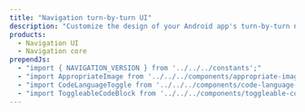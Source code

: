 ```yaml
---
title: "Navigation turn-by-turn UI"
description: "Customize the design of your Android app's turn-by-turn navigation experience. How? The Mapbox Navigation SDK for Android. Click for docs and info."
products:
  - Navigation UI
  - Navigation core
prependJs:
  - "import { NAVIGATION_VERSION } from '../../../constants';"
  - "import AppropriateImage from '../../../components/appropriate-image';"
  - "import CodeLanguageToggle from '../../../components/code-language-toggle';"
  - "import ToggleableCodeBlock from '../../../components/toggleable-code-block';"
---
```


<!-- The Mapbox Navigation UI SDK gives you all of the tools that you need to add turn-by-turn navigation to your apps.

Get up and running in a few minutes with our drop-in turn-by-turn navigation, or build a more custom turn-by-turn navigation app with our UI components. -->




<!-- ## NavigationView Activity Example

You can also inflate the entire navigation UI in your `Activity` or `Fragment`
rather than using `NavigationLauncher`.

To use this implementation, there is some setup you have to do to ensure the `View` works properly:

#### Step 1
The `NavigationView` has lifecycle methods to ensure the `View` properly handles Android configuration changes or user interactions. You must also call `navigationView.initialize(OnNavigationReadyCallback callback);` when `NavigationView` is inflated and `NavigationView#onCreate()` has been called.

Calling `initialize()` will ultimately call `onNavigationReady()` once all components for the `View` have been properly initialized.

{{
<CodeLanguageToggle id="nav-view-activity" />
<ToggleableCodeBlock

java={`
@Override
protected void onCreate(@Nullable Bundle savedInstanceState) {
  setTheme(R.style.Theme_AppCompat_NoActionBar);
  super.onCreate(savedInstanceState);
  setContentView(R.layout.activity_navigation);
  navigationView = findViewById(R.id.navigationView);
  navigationView.onCreate(savedInstanceState);
  navigationView.initialize(this);
}

@Override
public void onStart() {
  super.onStart();
  navigationView.onStart();
}

@Override
public void onResume() {
  super.onResume();
  navigationView.onResume();
}

@Override
public void onLowMemory() {
  super.onLowMemory();
  navigationView.onLowMemory();
}

@Override
public void onBackPressed() {
  // If the navigation view didn't need to do anything, call super
  if (!navigationView.onBackPressed()) {
    super.onBackPressed();
  }
}

@Override
protected void onSaveInstanceState(Bundle outState) {
  navigationView.onSaveInstanceState(outState);
  super.onSaveInstanceState(outState);
}

@Override
protected void onRestoreInstanceState(Bundle savedInstanceState) {
  super.onRestoreInstanceState(savedInstanceState);
  navigationView.onRestoreInstanceState(savedInstanceState);
}

@Override
public void onPause() {
  super.onPause();
  navigationView.onPause();
}

@Override
public void onStop() {
  super.onStop();
  navigationView.onStop();
}

@Override
protected void onDestroy() {
  super.onDestroy();
  navigationView.onDestroy();
}
`}

kotlin={`
override fun onCreate(savedInstanceState: Bundle?) {
setTheme(R.style.Theme_AppCompat_NoActionBar)
super.onCreate(savedInstanceState)
	setContentView(R.layout.activity_navigation)
	navigationView = findViewById(R.id.navigationView)
	navigationView.onCreate(savedInstanceState)
	navigationView.initialize(this)
}

public override fun onStart() {
	super.onStart()
	navigationView.onStart()
}

public override fun onResume() {
	super.onResume()
	navigationView.onResume()
}

override fun onLowMemory() {
	super.onLowMemory()
	navigationView.onLowMemory()
}

override fun onBackPressed() {
	// If the navigation view didn't need to do anything, call super
	if (!navigationView.onBackPressed()) {
	    super.onBackPressed()
	}
}

override fun onSaveInstanceState(outState: Bundle) {
	navigationView!!.onSaveInstanceState(outState)
	super.onSaveInstanceState(outState)
}

override fun onRestoreInstanceState(savedInstanceState: Bundle) {
	super.onRestoreInstanceState(savedInstanceState)
	navigationView.onRestoreInstanceState(savedInstanceState)
}

public override fun onPause() {
	super.onPause()
	navigationView.onPause()
}

public override fun onStop() {
	super.onStop()
	navigationView.onStop()
}

override fun onDestroy() {
	super.onDestroy()
	navigationView.onDestroy()
}
`}
/>
}} -->

<!-- #### Step 2
Your `Activity` or `Fragment` must implement `OnNavigationReadyCallback`. This interface includes the callback for when the turn-by-turn UI is ready to start - `onNavigationReady(boolean isRunning)` is your cue to start navigation with `NavigationView#startNavigation(NavigationViewOptions options)`.

The `boolean isRunning` will always be true upon the first initialization of the `NavigationView`. If will be true if the `NavigationView` was previously initialized and navigation has already started - for example, upon second initialization of an `Activity` or `Fragment` like from a configuration change.

`NavigationViewOptions` holds all of the custom data, settings, and listeners that you can provide to the `NavigationView`.

{{
<CodeLanguageToggle id="nav-listener" />
<ToggleableCodeBlock

java={`
@Override
public void onNavigationReady(boolean isRunning) {
  NavigationViewOptions options = NavigationViewOptions.builder()
    .directionsRoute(directionsRoute)
    .shouldSimulateRoute(simulateRoute)
    .build();

  navigationView.startNavigation(options);
}
`}

kotlin={`
fun onNavigationReady(isRunning: Boolean) {
  val options = NavigationViewOptions.builder()
  	.directionsRoute(directionsRoute)
  	.shouldSimulateRoute(simulateRoute)
  	.build()

  navigationView.startNavigation(options)
}

`}
/>
}}

## NavigationView Fragment Example

{{
<CodeLanguageToggle id="fragment-example" />
<ToggleableCodeBlock

java={`
@Nullable
@Override
public View onCreateView(@NonNull LayoutInflater inflater, @Nullable ViewGroup container,
                         @Nullable Bundle savedInstanceState) {
  return inflater.inflate(R.layout.navigation_view_fragment_layout, container);
}

@Override
public void onViewCreated(@NonNull View view, @Nullable Bundle savedInstanceState) {
  super.onViewCreated(view, savedInstanceState);
  navigationView = view.findViewById(R.id.navigation_view_fragment);
  navigationView.onCreate(savedInstanceState);
  navigationView.initialize(this);
}

@Override
public void onStart() {
  super.onStart();
  navigationView.onStart();
}

@Override
public void onResume() {
  super.onResume();
  navigationView.onResume();
}

@Override
public void onSaveInstanceState(@NonNull Bundle outState) {
  navigationView.onSaveInstanceState(outState);
  super.onSaveInstanceState(outState);
}

@Override
public void onViewStateRestored(@Nullable Bundle savedInstanceState) {
  super.onViewStateRestored(savedInstanceState);
  if (savedInstanceState != null) {
    navigationView.onRestoreInstanceState(savedInstanceState);
  }
}

@Override
public void onPause() {
  super.onPause();
  navigationView.onPause();
}

@Override
public void onStop() {
  super.onStop();
  navigationView.onStop();
}

@Override
public void onLowMemory() {
  super.onLowMemory();
  navigationView.onLowMemory();
}

@Override
public void onDestroyView() {
  super.onDestroyView();
  navigationView.onDestroy();
}

@Override
public void onNavigationReady(boolean isRunning) {
  Point origin = Point.fromLngLat(ORIGIN_LONGITUDE, ORIGIN_LATITUDE);
  Point destination = Point.fromLngLat(DESTINATION_LONGITUDE, DESTINATION_LATITUDE);
  NavigationViewOptions options = NavigationViewOptions.builder()
    .directionsRoute(directionsRoute)
    .shouldSimulateRoute(true)
    .navigationListener(this)
    .build();
  navigationView.startNavigation(options);
}
`}

kotlin={`
companion object {
	private val ORIGIN_LONGITUDE = -77.04012393951416
	private val ORIGIN_LATITUDE = 38.9111117447887
	private val DESTINATION_LONGITUDE = -77.03847169876099
	private val DESTINATION_LATITUDE = 38.91113678979344
}

override fun onCreateView(inflater: LayoutInflater, container: ViewGroup?,
    savedInstanceState: Bundle?): View? {
	return inflater.inflate(R.layout.navigation_view_fragment_layout, container)
}

override fun onViewCreated(view: View, savedInstanceState: Bundle?) {
	super.onViewCreated(view, savedInstanceState)
	navigationView = view.findViewById(R.id.navigation_view_fragment)
	navigationView.onCreate(savedInstanceState)
	navigationView.initialize(this)
}

override fun onStart() {
	super.onStart()
	navigationView.onStart()
}

override fun onResume() {
	super.onResume()
	navigationView.onResume()
}

override fun onSaveInstanceState(outState: Bundle) {
	navigationView?.onSaveInstanceState(outState)
	super.onSaveInstanceState(outState)
}

override fun onViewStateRestored(savedInstanceState: Bundle?) {
	super.onViewStateRestored(savedInstanceState)
	if (savedInstanceState != null) {
	    navigationView.onRestoreInstanceState(savedInstanceState)
	}
}

override fun onPause() {
	super.onPause()
	navigationView.onPause()
}

override fun onStop() {
	super.onStop()
	navigationView.onStop()
}

override fun onLowMemory() {
	super.onLowMemory()
	navigationView.onLowMemory()
}

override fun onDestroyView() {
    super.onDestroyView()
    navigationView.onDestroy()
}

override fun onNavigationReady(isRunning: Boolean) {
val origin = Point.fromLngLat(ORIGIN_LONGITUDE, ORIGIN_LATITUDE)

val destination = Point.fromLngLat(DESTINATION_LONGITUDE, DESTINATION_LATITUDE)

val options = NavigationViewOptions.builder()
	.directionsRoute(directionsRoute)
	.shouldSimulateRoute(true)
	.navigationListener(this)
	.build()

navigationView.startNavigation(options)
}
`}
/>
}} -->




